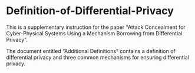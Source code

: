 # Definition-of-Differential-Privacy
This is a supplementary instruction for the paper "Attack Concealment for Cyber-Physical Systems Using a Mechanism Borrowing from Differential Privacy".

The document entitled “Additional Definitions” contains a definition of differential privacy and three common mechanisms for ensuring differential privacy.
